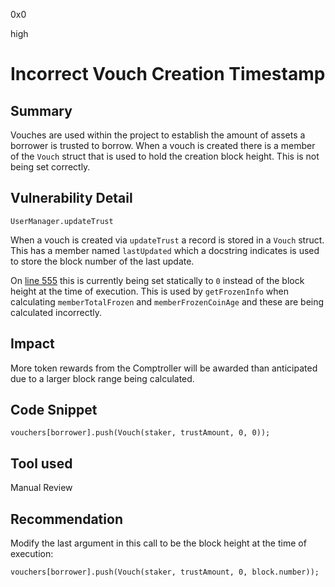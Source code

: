0x0

high

# Incorrect Vouch Creation Timestamp

## Summary

Vouches are used within the project to establish the amount of assets a borrower is trusted to borrow. When a vouch is created there is a member of the `Vouch` struct that is used to hold the creation block height. This is not being set correctly.

## Vulnerability Detail

`UserManager.updateTrust`

When a vouch is created via `updateTrust` a record is stored in a `Vouch` struct. This has a member named `lastUpdated` which a docstring indicates is used to store the block number of the last update.

On [line 555](https://github.com/sherlock-audit/2022-10-union-finance/blob/main/union-v2-contracts/contracts/user/UserManager.sol#L555) this is currently being set statically to `0` instead of the block height at the time of execution. This is used by `getFrozenInfo` when calculating `memberTotalFrozen` and `memberFrozenCoinAge` and these are being calculated incorrectly.

## Impact

More token rewards from the Comptroller will be awarded than anticipated due to a larger block range being calculated.

## Code Snippet

```solidity
vouchers[borrower].push(Vouch(staker, trustAmount, 0, 0));
```

## Tool used

Manual Review

## Recommendation

Modify the last argument in this call to be the block height at the time of execution:

```solidity
vouchers[borrower].push(Vouch(staker, trustAmount, 0, block.number));
```
